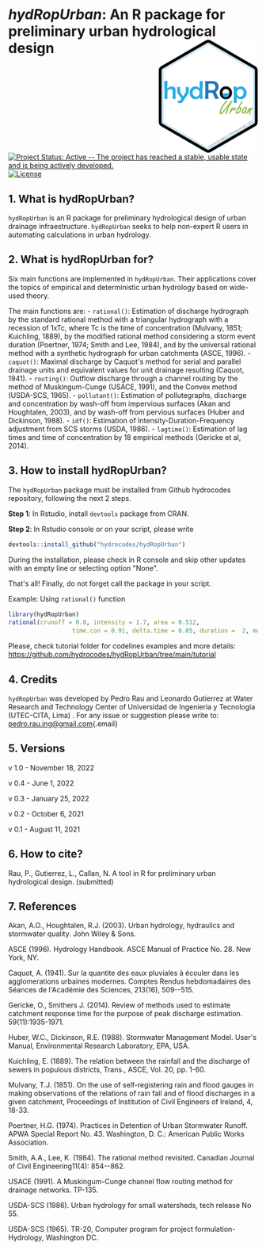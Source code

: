 # *hydRopUrban*: An R package for preliminary urban hydrological design <img src="https://github.com/hydrocodes/hydRopUrban/blob/main/tutorial/hydropurban_hex.PNG" alt="logo" style="float:right;" width="200"/>

[![Project Status: Active -- The project has reached a stable, usable state and is being actively developed.](https://www.repostatus.org/badges/latest/active.svg)](https://www.repostatus.org/#active)  [![License](https://img.shields.io/badge/license-GPL%20(%3E=%202)-lightgrey.svg?style=flat)](http://www.gnu.org/licenses/gpl-2.0.html)

## 1. What is hydRopUrban?

`hydRopUrban` is an R package for preliminary hydrological design of urban drainage infraestructure. `hydRopUrban` seeks to help non-expert R users in automating calculations in urban hydrology.

## 2. What is hydRopUrban for?

Six main functions are implemented in `hydRopUrban`. Their applications cover the topics of empirical and deterministic urban hydrology based on wide-used theory.

The main functions are: - `rational()`: Estimation of discharge hydrograph by the standard rational method with a triangular hydrograph with a recession of 1xTc, where Tc is the time of concentration (Mulvany, 1851; Kuichling, 1889), by the modified rational method considering a storm event duration (Poertner, 1974; Smith and Lee, 1984), and by the universal rational method with a synthetic hydrograph for urban catchments (ASCE, 1996). - `caquot()`: Maximal discharge by Caquot's method for serial and parallel drainage units and equivalent values for unit drainage resulting (Caquot, 1941). - `routing()`: Outflow discharge through a channel routing by the method of Muskingum-Cunge (USACE, 1991), and the Convex method (USDA-SCS, 1965). - `pollutant()`: Estimation of pollutegraphs, discharge and concentration by wash-off from impervious surfaces (Akan and Houghtalen, 2003), and by wash-off from pervious surfaces (Huber and Dickinson, 1988). - `idf()`: Estimation of Intensity-Duration-Frequency adjustment from SCS storms (USDA, 1986). - `lagtime()`: Estimation of lag times and time of concentration by 18 empirical methods (Gericke et al, 2014).

## 3. How to install hydRopUrban?

The `hydRopUrban` package must be installed from Github hydrocodes repository, following the next 2 steps.

**Step 1**: In Rstudio, install `devtools` package from CRAN.

**Step 2**: In Rstudio console or on your script, please write

``` r
devtools::install_github("hydrocodes/hydRopUrban")
```

During the installation, please check in R console and skip other updates with an empty line or selecting option "None".

That's all! Finally, do not forget call the package in your script.

Example: Using `rational()` function

``` r
library(hydRopUrban)
rational(crunoff = 0.8, intensity = 1.7, area = 0.512,
                  time.con = 0.91, delta.time = 0.05, duration =  2, method = 'modified', path = 'C:/')
```

Please, check tutorial folder for codelines examples and more details: <https://github.com/hydrocodes/hydRopUrban/tree/main/tutorial>

## 4. Credits

`hydRopUrban` was developed by Pedro Rau and Leonardo Gutierrez at Water Research and Technology Center of Universidad de Ingenieria y Tecnologia (UTEC-CITA, Lima) . For any issue or suggestion please write to: [pedro.rau.ing\@gmail.com](mailto:pedro.rau.ing@gmail.com){.email}

## 5. Versions

v 1.0 - November 18, 2022

v 0.4 - June 1, 2022

v 0.3 - January 25, 2022

v 0.2 - October 6, 2021

v 0.1 - August 11, 2021

## 6. How to cite?

Rau, P., Gutierrez, L., Callan, N. A tool in R for preliminary urban hydrological design. (submitted)

## 7. References

Akan, A.O., Houghtalen, R.J. (2003). Urban hydrology, hydraulics and stormwater quality. John Wiley & Sons.

ASCE (1996). Hydrology Handbook. ASCE Manual of Practice No. 28. New York, NY.

Caquot, A. (1941). Sur la quantite des eaux pluviales à écouler dans les agglomerations urbaines modernes. Comptes Rendus hebdomadaires des Séances de l'Académie des Sciences, 213(16), 509--515.

Gericke, O., Smithers J. (2014). Review of methods used to estimate catchment response time for the purpose of peak discharge estimation. 59(11):1935-1971.

Huber, W.C., Dickinson, R.E. (1988). Stormwater Management Model. User's Manual, Environmental Research Laboratory, EPA, USA.

Kuichling, E. (1889). The relation between the rainfall and the discharge of sewers in populous districts, Trans., ASCE, Vol. 20, pp. 1-60.

Mulvany, T.J. (1851). On the use of self-registering rain and flood gauges in making observations of the relations of rain fall and of flood discharges in a given catchment, Proceedings of Institution of Civil Engineers of Ireland, 4, 18-33.

Poertner, H.G. (1974). Practices in Detention of Urban Stormwater Runoff. APWA Special Report No. 43. Washington, D. C.: American Public Works Association.

Smith, A.A., Lee, K. (1984). The rational method revisited. Canadian Journal of Civil Engineering11(4): 854--862.

USACE (1991). A Muskingum-Cunge channel flow routing method for drainage networks. TP-135.

USDA-SCS (1986). Urban hydrology for small watersheds, tech release No 55.

USDA-SCS (1965). TR-20, Computer program for project formulation-Hydrology, Washington DC.
